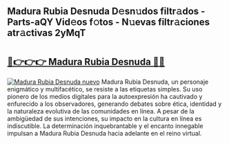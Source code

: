 ## Madura Rubia Desnuda D𝚎sn𝚞dos filtr𝚊dos - Parts-aQY Vid𝚎os f𝚘tos - N𝚞evas filtr𝚊ciones atr𝚊ctivas 2yMqT

# <h2><a href="http://mb3pgxz.tromn.icu/?c=Madura+Rubia+Desnuda">🔗👉👉👉 Madura Rubia Desnuda 🔗🔗</a></h2>

[![Madura Rubia Desnuda nuevo](https://i.imgur.com/pEAQMta.gif)](http://mb3pgxz.tromn.icu/?c=Madura+Rubia+Desnuda)
Madura Rubia Desnuda, un personaje enigmático y multifacético, se resiste a las etiquetas simples. Su uso pionero de los medios digitales para la autoexpresión ha cautivado y enfurecido a los observadores, generando debates sobre ética, identidad y la naturaleza evolutiva de las comunidades en línea. A pesar de la ambigüedad de sus intenciones, su impacto en la cultura en línea es indiscutible. La determinación inquebrantable y el encanto innegable impulsan a Madura Rubia Desnuda hacia adelante en el reino virtual.
